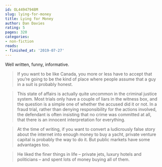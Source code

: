 ```yaml
---
id: OL44947948M
slug: lying-for-money
title: Lying for Money
author: Dan Davies
rating: 5
pages: 320
categories:
- non-fiction
reads:
- finished_at: '2019-07-27'
---
```

Well written, funny, informative.

> If you want to be like Canada, you more or less have to accept that you’re going to be the kind of place where people assume that a guy in a suit is probably honest.

> This state of affairs is actually quite uncommon in the criminal justice system. Most trials only have a couple of liars in the witness box, and the question is a simple one of whether the accused did it or not. In a fraud trial, rather than denying responsibility for the actions involved, the defendant is often insisting that no crime was committed at all, that there is an innocent interpretation for everything.

> At the time of writing, if you want to convert a ludicrously false story about the internet into enough money to buy a yacht, private venture capital is probably the way to do it. But public markets have some advantages too.

> He liked the finer things in life – private jets, luxury hotels and politicians – and spent lots of money buying all of them.


